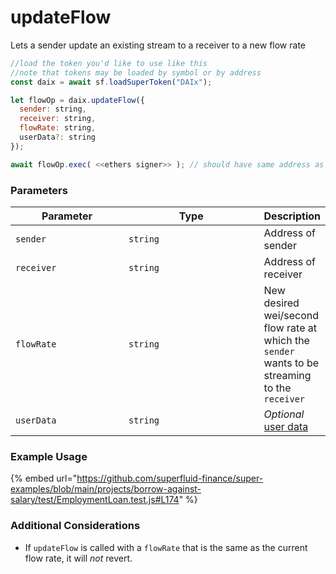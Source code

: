 # updateFlow

Lets a sender update an existing stream to a receiver to a new flow rate

```javascript
//load the token you'd like to use like this 
//note that tokens may be loaded by symbol or by address
const daix = await sf.loadSuperToken("DAIx");

let flowOp = daix.updateFlow({
  sender: string,
  receiver: string,
  flowRate: string,
  userData?: string
});

await flowOp.exec( <<ethers signer>> ); // should have same address as `sender`
```

### Parameters

<table><thead><tr><th width="182">Parameter</th><th width="231.33333333333331">Type</th><th>Description</th></tr></thead><tbody><tr><td><code>sender</code></td><td><code>string</code></td><td>Address of sender</td></tr><tr><td><code>receiver</code></td><td><code>string</code></td><td>Address of receiver</td></tr><tr><td><code>flowRate</code></td><td><code>string</code></td><td>New desired wei/second flow rate at which the <code>sender</code> wants to be streaming to the <code>receiver</code></td></tr><tr><td><code>userData</code></td><td><code>string</code></td><td><em>Optional</em> <a href="https://docs.superfluid.finance/superfluid/developers/super-apps/user-data">user data</a></td></tr></tbody></table>

### Example Usage

{% embed url="https://github.com/superfluid-finance/super-examples/blob/main/projects/borrow-against-salary/test/EmploymentLoan.test.js#L174" %}

### Additional Considerations

* If `updateFlow` is called with a `flowRate` that is the same as the current flow rate, it will _not_ revert.
